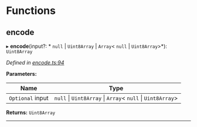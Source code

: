 

# Functions

<a id="encode"></a>

##  encode

▸ **encode**(input?: * `null` &#124; `Uint8Array` &#124; `Array`< `null` &#124; `Uint8Array`>*): `Uint8Array`

*Defined in [encode.ts:94](https://github.com/polkadot-js/common/blob/e5cab29/packages/trie-codec/src/encode.ts#L94)*

**Parameters:**

| Name | Type |
| ------ | ------ |
| `Optional` input |  `null` &#124; `Uint8Array` &#124; `Array`< `null` &#124; `Uint8Array`>|

**Returns:** `Uint8Array`

___

